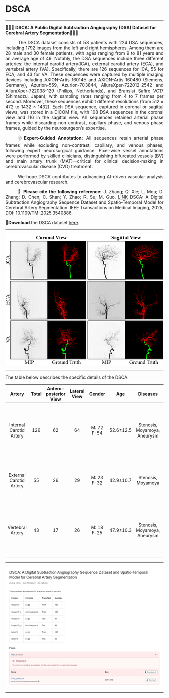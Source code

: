 # DSCA
****
📢📢📢 **DSCA: A Public Digital Subtraction Angiography (DSA) Dataset for Cerebral Artery Segmentation**🧠🧠🧠

<div align="justify" style="text-indent: 40px;">The DSCA dataset consists of 58 patients with 224 DSA sequences, including 1792 images from the left and right hemispheres. Among them are 28 male and 30 female patients, with ages ranging from 9 to 81 years and an average age of 49. Notably, the DSA sequences include three different arteries: the internal carotid artery(ICA), external carotid artery (ECA), and vertebral artery (VA). Specifically, there are 126 sequences for ICA, 55 for ECA, and 43 for VA. These sequences were captured by multiple imaging devices including AXION-Artis-160145 and AXION-Artis-160480 (Siemens, Germany), Azurion-559, Azurion-703844, AlluraXper-722012-2542 and AlluraXper-722038-129 (Philips, Netherlands), and Bransist Safire VC17 (Shimadzu, Japan), with sampling rates ranging from 4 to 7 frames per second. Moreover, these sequences exhibit different resolutions (from 512 × 472 to 1432 × 1432). Each DSA sequence, captured in coronal or sagittal views, was stored in a DICOM file, with 108 DSA sequences in the coronal view and 116 in the sagittal view. All sequences retained arterial phase frames while discarding non-contrast, capillary phase, and venous phase frames, guided by the neurosurgeon’s expertise.

🩺**Expert-Guided Annotation:**
All sequences retain arterial phase frames while excluding non-contrast, capillary, and venous phases, following expert neurosurgical guidance. Pixel-wise vessel annotations were performed by skilled clinicians, distinguishing bifurcated vessels (BV) and main artery trunk (MAT)—critical for clinical decision-making in cerebrovascular disease (CVD) treatment.

We hope DSCA contributes to advancing AI-driven vascular analysis and cerebrovascular research.

📖 **Please cite the following reference:**
J. Zhang; Q. Xie; L. Mou; D. Zhang; D. Chen; C. Shan; Y. Zhao; R. Su; M. Guo. [LINK](https://ieeexplore.ieee.org/abstract/document/10884618) DSCA: A Digital Subtraction Angiography Sequence Dataset and Spatio-Temporal Model for Cerebral Artery Segmentation. IEEE Transactions on Medical Imaging, 2025, DOI: 10.1109/TMI.2025.3540886.</div>

🚀**Download** the DSCA dataset [here](https://zenodo.org/records/11255024). 

****

![image](https://github.com/jiongzhang-john/DSCA/blob/main/images/label.png)
****

The table below describes the specific details of the DSCA.

| Artery | Total | Antero-posterior View | Lateral View | Gender | Age | Diseases | Devices | Sample Rate | Resolution |
|:--------:|:----------:|:--------:|:--------:|:--------:|:--------:|:--------:|:--------:|:--------:|:--------:|
| Internal Carotid Artery | 126 | 62 | 64 | M: 72 <br> F: 54| 52.6&plusmn;12.5 | Stenosis, Moyamoya, Aneurysm | Siemens-AXIONM Artis, Philips-Azurion, Philips-AlluraXper, Shimadzu-Bransist Safire | 4, 6, 7 | 512\*472, 512\*512, 742\*960, 844\*844, 952\*952, 1024\*1024, 1432\*1432 | 
| External Carotid Artery | 55  | 26 | 29 | M: 23 <br> F: 32| 42.9&plusmn;10.7 | Stenosis, Moyamoya           | Siemens-AXIONM Artis, Philips-Azurion, Shimadzu-Bransist Safire                     | 6, 7    | 512\*512, 742\*960, 952\*952, 1024\*1024 | 
| Vertebral Artery        | 43  | 17 | 26 | M: 18 <br> F: 25| 47.9&plusmn;10.3 | Stenosis, Moyamoya, Aneurysm | Siemens-AXIONM Artis, Philips-Azurion, Philips-AlluraXper, Shimadzu-Bransist Safire | 6, 7    | 512\*472, 512\*512, 742\*960, 952\*952, 1024\*1024, 1432\*1432 | 

****


![image](https://github.com/jiongzhang-john/DSCA/blob/main/images/link.png)
****
